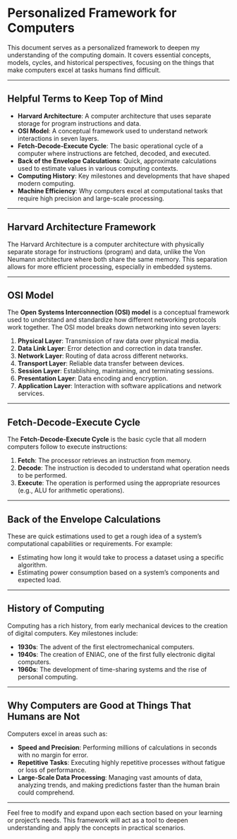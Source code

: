 # Personalized Framework for Computers

This document serves as a personalized framework to deepen my understanding of the computing domain. It covers essential concepts, models, cycles, and historical perspectives, focusing on the things that make computers excel at tasks humans find difficult.

---

## Helpful Terms to Keep Top of Mind
- **Harvard Architecture**: A computer architecture that uses separate storage for program instructions and data.
- **OSI Model**: A conceptual framework used to understand network interactions in seven layers.
- **Fetch-Decode-Execute Cycle**: The basic operational cycle of a computer where instructions are fetched, decoded, and executed.
- **Back of the Envelope Calculations**: Quick, approximate calculations used to estimate values in various computing contexts.
- **Computing History**: Key milestones and developments that have shaped modern computing.
- **Machine Efficiency**: Why computers excel at computational tasks that require high precision and large-scale processing.

---

## Harvard Architecture Framework

The Harvard Architecture is a computer architecture with physically separate storage for instructions (program) and data, unlike the Von Neumann architecture where both share the same memory. This separation allows for more efficient processing, especially in embedded systems.

---

## OSI Model

The **Open Systems Interconnection (OSI) model** is a conceptual framework used to understand and standardize how different networking protocols work together. The OSI model breaks down networking into seven layers:

1. **Physical Layer**: Transmission of raw data over physical media.
2. **Data Link Layer**: Error detection and correction in data transfer.
3. **Network Layer**: Routing of data across different networks.
4. **Transport Layer**: Reliable data transfer between devices.
5. **Session Layer**: Establishing, maintaining, and terminating sessions.
6. **Presentation Layer**: Data encoding and encryption.
7. **Application Layer**: Interaction with software applications and network services.

---

## Fetch-Decode-Execute Cycle

The **Fetch-Decode-Execute Cycle** is the basic cycle that all modern computers follow to execute instructions:

1. **Fetch**: The processor retrieves an instruction from memory.
2. **Decode**: The instruction is decoded to understand what operation needs to be performed.
3. **Execute**: The operation is performed using the appropriate resources (e.g., ALU for arithmetic operations).

---

## Back of the Envelope Calculations

These are quick estimations used to get a rough idea of a system’s computational capabilities or requirements. For example:
- Estimating how long it would take to process a dataset using a specific algorithm.
- Estimating power consumption based on a system’s components and expected load.

---

## History of Computing

Computing has a rich history, from early mechanical devices to the creation of digital computers. Key milestones include:
- **1930s**: The advent of the first electromechanical computers.
- **1940s**: The creation of ENIAC, one of the first fully electronic digital computers.
- **1960s**: The development of time-sharing systems and the rise of personal computing.

---

## Why Computers are Good at Things That Humans are Not

Computers excel in areas such as:
- **Speed and Precision**: Performing millions of calculations in seconds with no margin for error.
- **Repetitive Tasks**: Executing highly repetitive processes without fatigue or loss of performance.
- **Large-Scale Data Processing**: Managing vast amounts of data, analyzing trends, and making predictions faster than the human brain could comprehend.

---

Feel free to modify and expand upon each section based on your learning or project’s needs. This framework will act as a tool to deepen understanding and apply the concepts in practical scenarios.
